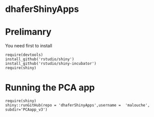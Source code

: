 # dhaferShinyApps

# Prelimanry

You need first to install

```{r}
require(devtools)
install_github('rstudio/shiny')
install_github('rstudio/shiny-incubator')
require(shiny)
```

# Running the PCA app

```{r}
require(shiny)
shiny::runGitHub(repo = 'dhaferShinyApps',username =  'malouche', subdir='PCAapp_v3')
```


